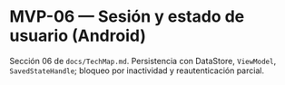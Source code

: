 # MVP-06 — Sesión y estado de usuario (Android)

Sección 06 de `docs/TechMap.md`. Persistencia con DataStore, `ViewModel`, `SavedStateHandle`; bloqueo por inactividad y reautenticación parcial.
